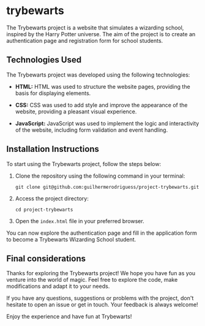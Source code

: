 # trybewarts

The Trybewarts project is a website that simulates a wizarding school, inspired by the Harry Potter universe. The aim of the project is to create an authentication page and registration form for school students.

## Technologies Used

The Trybewarts project was developed using the following technologies:

- **HTML:** HTML was used to structure the website pages, providing the basis for displaying elements.

- **CSS:** CSS was used to add style and improve the appearance of the website, providing a pleasant visual experience.

- **JavaScript:** JavaScript was used to implement the logic and interactivity of the website, including form validation and event handling.

## Installation Instructions

To start using the Trybewarts project, follow the steps below:

1. Clone the repository using the following command in your terminal:

   ```
   git clone git@github.com:guilhermerodriguess/project-trybewarts.git
   ```

2. Access the project directory:

   ```
   cd project-trybewarts
   ```

3. Open the `index.html` file in your preferred browser.

You can now explore the authentication page and fill in the application form to become a Trybewarts Wizarding School student.

## Final considerations

Thanks for exploring the Trybewarts project! We hope you have fun as you venture into the world of magic. Feel free to explore the code, make modifications and adapt it to your needs.

If you have any questions, suggestions or problems with the project, don't hesitate to open an issue or get in touch. Your feedback is always welcome!

Enjoy the experience and have fun at Trybewarts!
